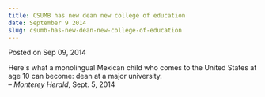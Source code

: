 ```yaml
---
title: CSUMB has new dean new college of education
date: September 9 2014
slug: csumb-has-new-dean-new-college-of-education
---
```


 



<span class="date">Posted on Sep 09, 2014    </span>
<p>Here&apos;s what a monolingual Mexican child who comes to the United
States at age 10 can become: dean at a major
university.&#xA0;<br>
&#x2013; <em>Monterey Herald</em>, Sept. 5, 2014</br></p>





 
